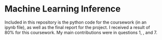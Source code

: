 # Machine Learning Inference
Included in this repository is the python code for the coursework (in an ipynb file), as well as the final report for the project. I received a result of 80% for this coursework. My main contributions were in questions 1, , and 7.
